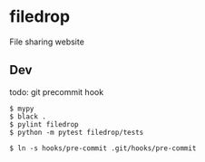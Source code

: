 # filedrop
File sharing website

## Dev

todo: git precommit hook

```
$ mypy
$ black .
$ pylint filedrop
$ python -m pytest filedrop/tests
```

```
$ ln -s hooks/pre-commit .git/hooks/pre-commit
```